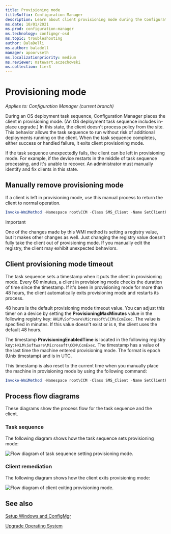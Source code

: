 ```yaml
---
title: Provisioning mode
titleSuffix: Configuration Manager
description: Learn about client provisioning mode during the Configuration Manager task sequence.
ms.date: 10/01/2021
ms.prod: configuration-manager
ms.technology: configmgr-osd
ms.topic: troubleshooting
author: BalaDelli
ms.author: baladell
manager: apoorvseth
ms.localizationpriority: medium
ms.reviewer: mstewart,aczechowski
ms.collection: tier3
---
```


# Provisioning mode

*Applies to: Configuration Manager (current branch)*

During an OS deployment task sequence, Configuration Manager places the client in provisioning mode. (An OS deployment task sequence includes in-place upgrade.) In this state, the client doesn't process policy from the site. This behavior allows the task sequence to run without risk of additional deployments running on the client. When the task sequence completes, either success or handled failure, it exits client provisioning mode.

If the task sequence unexpectedly fails, the client can be left in provisioning mode. For example, if the device restarts in the middle of task sequence processing, and it's unable to recover. An administrator must manually identify and fix clients in this state.

## Manually remove provisioning mode

If a client is left in provisioning mode, use this manual process to return the client to normal operation.

```PowerShell
Invoke-WmiMethod -Namespace root\CCM -Class SMS_Client -Name SetClientProvisioningMode -ArgumentList $false
```

> [!IMPORTANT]
> One of the changes made by this WMI method is setting a registry value, but it makes other changes as well. Just changing the registry value doesn't fully take the client out of provisioning mode. If you manually edit the registry, the client may exhibit unexpected behaviors.

## Client provisioning mode timeout

The task sequence sets a timestamp when it puts the client in provisioning mode. Every 60 minutes, a client in provisioning mode checks the duration of time since the timestamp. If it's been in provisioning mode for more than 48 hours, the client automatically exits provisioning mode and restarts its process.

48 hours is the default provisioning mode timeout value. You can adjust this timer on a device by setting the **ProvisioningMaxMinutes** value in the following registry key: `HKLM\Software\Microsoft\CCM\CcmExec`. The value is specified in minutes. If this value doesn't exist or is `0`, the client uses the default 48 hours.

The timestamp **ProvisioningEnabledTime** is located in the following registry key: `HKLM\Software\Microsoft\CCM\CcmExec`. The timestamp has a value of the last time the machine entered provisioning mode. The format is epoch (Unix timestamp) and is in UTC.

This timestamp is also reset to the current time when you manually place the machine in provisioning mode by using the following command:

```powershell
Invoke-WmiMethod -Namespace root\CCM -Class SMS_Client -Name SetClientProvisioningMode -ArgumentList $true
```

## Process flow diagrams

These diagrams show the process flow for the task sequence and the client.

### Task sequence

The following diagram shows how the task sequence sets provisioning mode:

![Flow diagram of task sequence setting provisioning mode.](media/3197824-ts-flow.png)

### Client remediation

The following diagram shows how the client exits provisioning mode:

![Flow diagram of client exiting provisioning mode.](media/3197824-client-flow.png)

## See also

[Setup Windows and ConfigMgr](task-sequence-steps.md#BKMK_SetupWindowsandConfigMgr)

[Upgrade Operating System](task-sequence-steps.md#BKMK_UpgradeOS)
